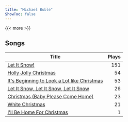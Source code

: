 ```yaml
---
title: "Michael Bublé"
ShowToc: false
---
```


{{< more >}}

## Songs
Title | Plays 
----- | -----: 
[Let It Snow!](/songs/let-it-snow) | 151
[Holly Jolly Christmas](/songs/holly-jolly-christmas) | 54
[It's Beginning to Look a Lot like Christmas](/songs/its-beginning-to-look-a-lot-like-christmas) | 53
[Let It Snow, Let It Snow, Let It Snow](/songs/let-it-snow-let-it-snow-let-it-snow) | 26
[Christmas (Baby Please Come Home)](/songs/christmas-baby-please-come-home) | 23
[White Christmas](/songs/white-christmas) | 21
[I'll Be Home For Christmas](/songs/ill-be-home-for-christmas) | 1

